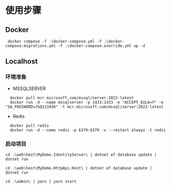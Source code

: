# 使用步骤

## Docker

``` shell
 docker compose -f .\docker-compose.yml -f .\docker-compose.migrations.yml -f .\docker-compose.override.yml up -d
```

## Localhost

### 环境准备

* MSSQLSERVER

``` shell
  docker pull mcr.microsoft.com/mssql/server:2022-latest
  docker run -d --name mssqlserver -p 1433:1433 -e "ACCEPT_EULA=Y" -e "SA_PASSWORD=Jh@123456" -t mcr.microsoft.com/mssql/server:2022-latest
```

* Redis

```shell
  docker pull redis
  docker run -d --name redis -p 6379:6379 -v --restart always -t redis
```

### 启动项目

```shell
cd .\web\host\MyDemo.IdentityServer\ | dotnet ef database update | dotnet run

cd .\web\host\MyDemo.HttpApi.Host\ | dotnet ef database update | dotnet run 
```

``` shell
cd .\admin\ | yarn | yarn start
```
